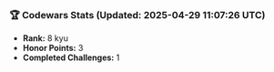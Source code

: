 ### 🏆 Codewars Stats (Updated: 2025-04-29 11:07:26 UTC)

- **Rank:** 8 kyu
- **Honor Points:** 3
- **Completed Challenges:** 1
